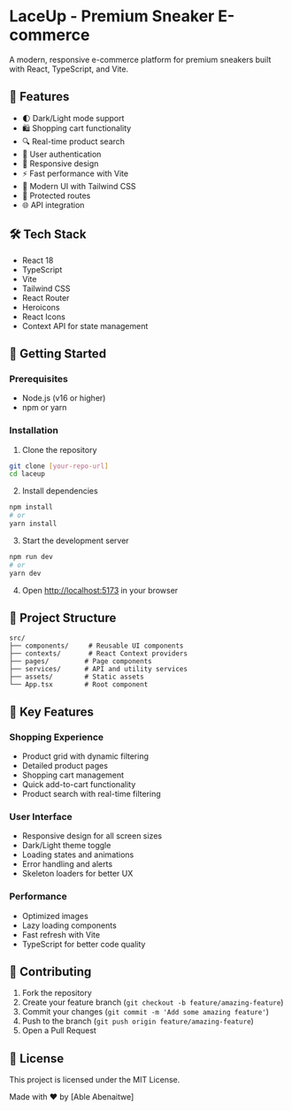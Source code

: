 # LaceUp - Premium Sneaker E-commerce

A modern, responsive e-commerce platform for premium sneakers built with React, TypeScript, and Vite.

## 🚀 Features

- 🌓 Dark/Light mode support
- 🛍️ Shopping cart functionality
- 🔍 Real-time product search
- 👤 User authentication
- 📱 Responsive design
- ⚡ Fast performance with Vite
- 🎨 Modern UI with Tailwind CSS
- 🔐 Protected routes
- 🌐 API integration

## 🛠️ Tech Stack

- React 18
- TypeScript
- Vite
- Tailwind CSS
- React Router
- Heroicons
- React Icons
- Context API for state management

## 🚀 Getting Started

### Prerequisites

- Node.js (v16 or higher)
- npm or yarn

### Installation

1. Clone the repository

```bash
git clone [your-repo-url]
cd laceup
```

2. Install dependencies

```bash
npm install
# or
yarn install
```

3. Start the development server

```bash
npm run dev
# or
yarn dev
```

4. Open [http://localhost:5173](http://localhost:5173) in your browser

## 📂 Project Structure

```
src/
├── components/     # Reusable UI components
├── contexts/       # React Context providers
├── pages/         # Page components
├── services/      # API and utility services
├── assets/        # Static assets
└── App.tsx        # Root component
```

## 🔑 Key Features

### Shopping Experience

- Product grid with dynamic filtering
- Detailed product pages
- Shopping cart management
- Quick add-to-cart functionality
- Product search with real-time filtering

### User Interface

- Responsive design for all screen sizes
- Dark/Light theme toggle
- Loading states and animations
- Error handling and alerts
- Skeleton loaders for better UX

### Performance

- Optimized images
- Lazy loading components
- Fast refresh with Vite
- TypeScript for better code quality

## 🤝 Contributing

1. Fork the repository
2. Create your feature branch (`git checkout -b feature/amazing-feature`)
3. Commit your changes (`git commit -m 'Add some amazing feature'`)
4. Push to the branch (`git push origin feature/amazing-feature`)
5. Open a Pull Request

## 📝 License

This project is licensed under the MIT License.

Made with ❤️ by [Able Abenaitwe]
